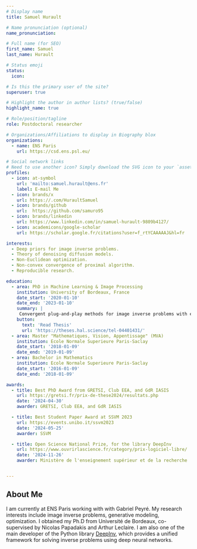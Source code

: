```yaml
---
# Display name
title: Samuel Hurault

# Name pronunciation (optional)
name_pronunciation: 

# Full name (for SEO)
first_name: Samuel
last_name: Hurault

# Status emoji
status:
  icon:

# Is this the primary user of the site?
superuser: true

# Highlight the author in author lists? (true/false)
highlight_name: true

# Role/position/tagline
role: Postdoctoral researcher

# Organizations/Affiliations to display in Biography blox
organizations:
  - name: ENS Paris
    url: https://csd.ens.psl.eu/

# Social network links
# Need to use another icon? Simply download the SVG icon to your `assets/media/icons/` folder.
profiles:
  - icon: at-symbol
    url: 'mailto:samuel.hurault@ens.fr'
    label: E-mail Me
  - icon: brands/x
    url: https://.com/HuraultSamuel
  - icon: brands/github
    url:  https://github.com/samuro95
  - icon: brands/linkedin
    url: https://www.linkedin.com/in/samuel-hurault-9809b4127/
  - icon: academicons/google-scholar
    url: https://scholar.google.fr/citations?user=f_rtYCAAAAAJ&hl=fr

interests:
  - Deep priors for image inverse problems.
  - Theory of denoising diffusion models. 
  - Non-Euclidean optimization.
  - Non-convex convergence of proximal algorithm. 
  - Reproducible research.

education:
  - area: PhD in Machine Learning & Image Processing
    institution: University of Bordeaux, France
    date_start: '2020-01-10'
    date_end: '2023-01-10'
    summary: |
     Convergent plug-and-play methods for image inverse problems with explicit and nonconvex deep regularization. Supervised by Prof. Nicolas Papadakis and Dr. Arthur Leclaire. 
    button:
      text: 'Read Thesis'
      url: 'https://theses.hal.science/tel-04401431/'
  - area: Master "Mathematiques, Vision, Appentissage" (MVA)
    institution: Ecole Normale Superieure Paris-Saclay
    date_start: '2018-01-09'
    date_end: '2019-01-09'
  - area: Bachelor in Mathematics
    institution: Ecole Normale Superieure Paris-Saclay
    date_start: '2016-01-09'
    date_end: '2018-01-09'

awards:
  - title: Best PhD Award from GRETSI, Club EEA, and GdR IASIS
    url: https://gretsi.fr/prix-de-these2024/resultats.php
    date: '2024-04-30'
    awarder: GRETSI, Club EEA, and GdR IASIS

  - title: Best Student Paper Award at SSVM 2023
    url: https://events.unibo.it/ssvm2023
    date: '2024-05-25'
    awarder: SSVM

  - title: Open Science National Prize, for the library DeepInv
    url: https://www.ouvrirlascience.fr/category/prix-logiciel-libre/
    date: '2024-11-26'
    awarder: Ministère de l'enseignement supérieur et de la recherche


---
```


## About Me


I am currently at ENS Paris working with with Gabriel Peyré. My research interests include image inverse problems, generative modeling, optimization. I obtained my Ph.D from Université de Bordeaux, co-supervised by Nicolas Papadakis and  Arthur Leclaire. I am also one of the main developer of the Python library [DeepInv](https://github.com/deepinv/deepinv), which provides a unified framework for solving inverse problems using deep neural networks. 
